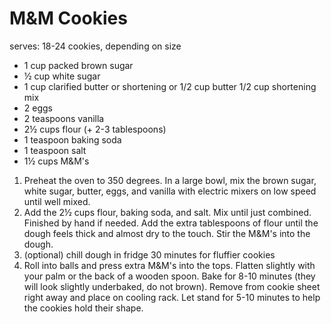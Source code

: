 # M&M Cookies

serves: 18-24 cookies, depending on size

* 1 cup packed brown sugar
* ½ cup white sugar
* 1 cup clarified butter or shortening or 1/2 cup butter 1/2 cup shortening mix
* 2 eggs
* 2 teaspoons vanilla
* 2½ cups flour (+ 2-3 tablespoons)
* 1 teaspoon baking soda
* 1 teaspoon salt
* 1½ cups M&M's

1. Preheat the oven to 350 degrees. In a large bowl, mix the brown sugar, white sugar, butter, eggs, and vanilla with electric mixers on low speed until well mixed.
1. Add the 2½ cups flour, baking soda, and salt. Mix until just combined. Finished by hand if needed. Add the extra tablespoons of flour until the dough feels thick and almost dry to the touch. Stir the M&M's into the dough.
1. (optional) chill dough in fridge 30 minutes for fluffier cookies
1. Roll into balls and press extra M&M's into the tops. Flatten slightly with your palm or the back of a wooden spoon. Bake for 8-10 minutes (they will look slightly underbaked, do not brown). Remove from cookie sheet right away and place on cooling rack. Let stand for 5-10 minutes to help the cookies hold their shape.
